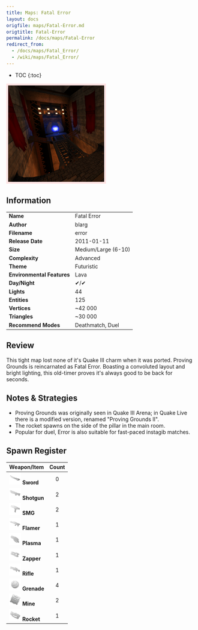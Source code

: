 ```yaml
---
title: Maps: Fatal Error
layout: docs
origfile: maps/Fatal-Error.md
origtitle: Fatal-Error
permalink: /docs/maps/Fatal-Error
redirect_from:
  - /docs/maps/Fatal_Error/
  - /wiki/maps/Fatal_Error/
---
```

* TOC
{:toc}
<img style='border:5px solid #ffe0e0e0' src="../images/maps/error.png" width="256px" />

## Information

|                            |                     |
|----------------------------|---------------------|
| **Name**                   | Fatal Error         |
| **Author**                 | blarg               |
| **Filename**               | error               |
| **Release Date**           | 2011-01-11          |
| **Size**                   | Medium/Large (6-10) |
| **Complexity**             | Advanced            |
| **Theme**                  | Futuristic          |
| **Environmental Features** | Lava                |
| **Day/Night**              | ✔/✔                 |
| **Lights**                 | 44                  |
| **Entities**               | 125                 |
| **Vertices**               | ~42 000             |
| **Triangles**              | ~30 000             |
| **Recommend Modes**        | Deathmatch, Duel    |

## Review

This tight map lost none of it's Quake III charm when it was ported. Proving Grounds is reincarnated as Fatal Error. Boasting a convoluted layout and bright lighting, this old-timer proves it's always good to be back for seconds.

## Notes & Strategies

- Proving Grounds was originally seen in Quake III Arena; in Quake Live there is a modified version, renamed "Proving Grounds II".
- The rocket spawns on the side of the pillar in the main room.
- Popular for duel, Error is also suitable for fast-paced instagib matches.

## Spawn Register

| Weapon/Item                                                         | Count |
|---------------------------------------------------------------------|:-----:|
| <img src="../images/weapons/sword.png" width="32px"/> **Sword**     |   0   |
| <img src="../images/weapons/shotgun.png" width="32px"/> **Shotgun** |   2   |
| <img src="../images/weapons/smg.png" width="32px"/> **SMG**         |   2   |
| <img src="../images/weapons/flamer.png" width="32px"/> **Flamer**   |   1   |
| <img src="../images/weapons/plasma.png" width="32px"/> **Plasma**   |   1   |
| <img src="../images/weapons/zapper.png" width="32px"/> **Zapper**   |   1   |
| <img src="../images/weapons/rifle.png" width="32px"/> **Rifle**     |   1   |
| <img src="../images/weapons/grenade.png" width="32px"/> **Grenade** |   4   |
| <img src="../images/weapons/mine.png" width="32px"/> **Mine**       |   2   |
| <img src="../images/weapons/rocket.png" width="32px"/> **Rocket**   |   1   |
